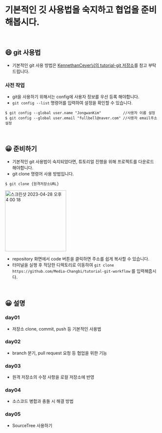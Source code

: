 # 기본적인 깃 사용법을 숙지하고 협업을 준비해봅시다.

<br>  

## :smile: git 사용법

- 기본적인 git 사용 방법은 [KennethanCeyer님의 tutorial-git 저장소](https://github.com/KennethanCeyer/tutorial-git)를 참고 부탁드립니다.

### 사전 작업
- git을 사용하기 위해서는 config에 사용자 정보를 우선 등록 해야합니다.
- ``` git config --list ``` 명령어를 입력하여 설정을 확인할 수 있습니다.
```
$ git config --global user.name "JongwanKim"          //사용자 이름 설정
$ git config --global user.email "fullbell@naver.com" //사용자 email주소 설정
```

<br>

## 😀 준비하기
- 기본적인 git 사용법이 숙지되었다면, 튜토리얼 진행을 위해 프로젝트를 다운로드 해야합니다.
- git clone 명령어 사용 방법입니다.
```
$ git clone {원격저장소URL}
```
<img width="200" alt="스크린샷 2023-04-28 오후 4 00 18" src="https://user-images.githubusercontent.com/106294538/235077670-4529a3ce-2889-4d19-af7f-d76278dc9c98.png">

- repository 화면에서 code 버튼을 클릭하면 주소를 쉽게 복사할 수 있습니다.
- 터미널을 실행 후 적당한 디렉토리로 이동하여  ``` git clone https://github.com/Media-Changbi/tutorial-git-workflow ``` 를 입력해줍시다.


<br>

## 😀 설명
### day01
- 저장소 clone, commit, push 등 기본적인 사용법
### day02
- branch 분기, pull request 요청 등 협업을 위한 기능
### day03
- 원격 저장소의 수정 사항을 로컬 저장소에 반영
### day04
- 소스코드 병합과 충돌 시 해결 방법
### day05
- SourceTree 사용하기



